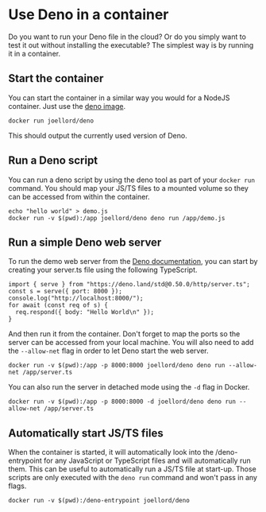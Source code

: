 # Use Deno in a container
Do you want to run your Deno file in the cloud? Or do you simply want to test it out without installing the executable? The simplest way is by running it in a container.

## Start the container
You can start the container in a similar way you would for a NodeJS container. Just use the [deno image](http://github.com/joellord/deno).

```
docker run joellord/deno
```

This should output the currently used version of Deno.

## Run a Deno script
You can run a deno script by using the deno tool as part of your `docker run` command. You should map your JS/TS files to a mounted volume so they can be accessed from within the container.

```
echo "hello world" > demo.js
docker run -v $(pwd):/app joellord/deno deno run /app/demo.js
```

## Run a simple Deno web server
To run the demo web server from the [Deno documentation](https://deno.land/#getting-started), you can start by creating your server.ts file using the following TypeScript.

```
import { serve } from "https://deno.land/std@0.50.0/http/server.ts";
const s = serve({ port: 8000 });
console.log("http://localhost:8000/");
for await (const req of s) {
  req.respond({ body: "Hello World\n" });
}
```

And then run it from the container. Don't forget to map the ports so the server can be accessed from your local machine. You will also need to add the `--allow-net` flag in order to let Deno start the web server.

```
docker run -v $(pwd):/app -p 8000:8000 joellord/deno deno run --allow-net /app/server.ts
```

You can also run the server in detached mode using the `-d` flag in Docker.
```
docker run -v $(pwd):/app -p 8000:8000 -d joellord/deno deno run --allow-net /app/server.ts
```

## Automatically start JS/TS files
When the container is started, it will automatically look into the /deno-entrypoint for any JavaScript or TypeScript files and will automatically run them. This can be useful to automatically run a JS/TS file at start-up. Those scripts are only executed with the `deno run` command and won't pass in any flags.

```
docker run -v $(pwd):/deno-entrypoint joellord/deno
```